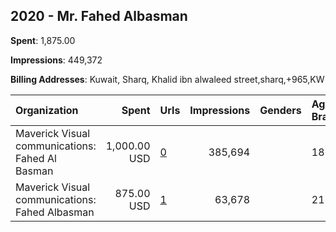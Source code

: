 ## 2020 - Mr. Fahed Albasman 
**Spent**: 1,875.00

**Impressions**: 449,372

**Billing Addresses**: Kuwait, Sharq, Khalid ibn alwaleed street,sharq,+965,KW

|Organization|Spent|Urls|Impressions|Genders|Age Brackets|Country Codes|
|:---|---:|:---|---:|:---|:---|:---|
|Maverick Visual communications: Fahed Al Basman|1,000.00 USD|[0](https://www.snap.com/political-ads/asset/f0cc01349b6cb7b3aa538883890c387002e6188fa651aacd34a8fc10b28d9d8f?mediaType=mp4)|385,694||18+|kuwait|
|Maverick Visual communications: Fahed Albasman|875.00 USD|[1](https://www.snap.com/political-ads/asset/4615a78cde81fbf1946ae107ec04fe465cb74b88272d9faea9bd763494a77dba?mediaType=mp4)|63,678||21+|kuwait|
